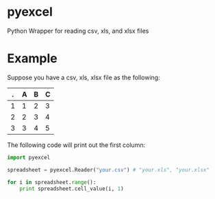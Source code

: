 pyexcel
=======

Python Wrapper for reading csv, xls, and xlsx files


Example
=======

Suppose you have a csv, xls, xlsx file as the following:

.|A|B|C
-|-|-|-
1|1|2|3
2|2|3|4
3|3|4|5


The following code will print out the first column:

```python
import pyexcel

spreadsheet = pyexcel.Reader("your.csv") # "your.xls", "your.xlsx"

for i in spreadsheet.range():
    print spreadsheet.cell_value(i, 1)
```
